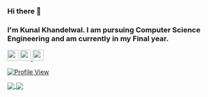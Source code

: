 ### Hi there 👋
### I'm Kunal Khandelwal. I am pursuing Computer Science Engineering and am currently in my Final year. 

<!--
**kunalkhandelwal/kunalkhandelwal** is a ✨ _special_ ✨ repository because its `README.md` (this file) appears on your GitHub profile.

Here are some ideas to get you started:

- 🔭 I’m currently working on ...
- 🌱 I’m currently learning ...
- 👯 I’m looking to collaborate on ...
- 🤔 I’m looking for help with ...
- 💬 Ask me about ...
- 📫 How to reach me: ...
- 😄 Pronouns: ...
- ⚡ Fun fact: ...
-->
<p>
<a href="https://twitter.com/Kunal_K29"><img src="https://aleen42.github.io/badges/src/twitter.svg" height=25></a> 
<a href="https://www.linkedin.com/in/kunal-khandelwal-54b4b117a/"><img src="https://img.shields.io/badge/linkedin-%230077B5.svg?&style=for-the-badge&logo=linkedin&logoColor=white" height=25>
<a href="https://www.instagram.com/kunal._.khandelwal/"><img src="https://img.shields.io/badge/instagram-%23E4405F.svg?&style=for-the-badge&logo=instagram&logoColor=white" height=25>
 
![Profile View](http://estruyf-github.azurewebsites.net/api/VisitorHit?user=kunalkhandelwal&repo=github-visitors-badge&countColorcountColor&countColor=%237B1E7A)
 
 <a href="https://kunalkhandelwal.github.io">
  <img src="https://github-readme-stats.vercel.app/api?username=kunalkhandelwal&count_private=true" align="center"/>
</a>
<a href="https://kunalkhandelwal.github.io">
  <img src="https://github-readme-stats.vercel.app/api/top-langs/?username=kunalkhandelwal&layout=compact" align="center"/>
</a> 
</p>
  
<!--
 
<p align="left"> <img src="https://komarev.com/ghpvc/?username=Tejas1510" alt="Tejas1510" /> </p> 
  
## Hi there 👋,           
#### I'm Tejas Tapas, Student at 👨‍💻 Ramdeobaba college Pursuing B.Tech in CSE branch.  I am tech enthusiast, I love to build Full stack Application and currently focusing on React, Material UI and Frontend Frameworks.  

<img align="right" alt="GIF" src="https://miro.medium.com/max/875/1*Urc28sbnORGOW5oyohQ06g.gif" width="400px" />  

# Talking about Personal Stuffs:

- 👨🏽‍💻 I’m currently working on **Android and Java**
- 🌱 I’m currently learning **Javascript**, **Android**, **React**, **Frontend Design**
- 👯 I’m looking to collaborate on <a href="https://github.com/Tejas1510/Awesome-Javascript-and-React-Project">**Full Stack Projects**</a>
- 👨‍💻 Some of my projects are available at my <a href="https://github.com/Tejas1510?tab=repositories">**Github**</a>
- 💬 Ask me about anything, I am happy to help
- 📫 How to reach me: tejasstapas@gmail.com
- 😄 Pronouns: Web Developer and Android Developer
- ⚡ Website : <a target="_blank" href="https://tejastapas.netlify.app/">Tejas Tapas</a>


 # Stats:
 
![Profile View](http://estruyf-github.azurewebsites.net/api/VisitorHit?user=Tejas1510&repo=github-visitors-badge&countColorcountColor&countColor=%237B1E7A)

<a href="https://Tejas1510.github.io">
  <img src="https://github-readme-stats.vercel.app/api?username=Tejas1510&count_private=true" align="center"/>
</a>
<a href="https://Tejas1510.github.io">
  <img src="https://github-readme-stats.vercel.app/api/top-langs/?username=Tejas1510&layout=compact" align="center"/>
</a>
-->
